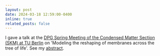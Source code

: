 ```yaml
---
layout: post
date: 2024-03-18 12:59:00-0400
inline: true
related_posts: false
---
```


I gave a talk at the <a href="https://berlin24.dpg-tagungen.de">DPG Spring Meeting of the Condensed Matter Section (SKM) at TU Berlin</a> on 'Modeling the reshaping of membranes across the tree of life'. See my <a href="https://www.dpg-verhandlungen.de/year/2024/conference/berlin/part/bp/session/2/contribution/10?lang=en">abstract</a>.


